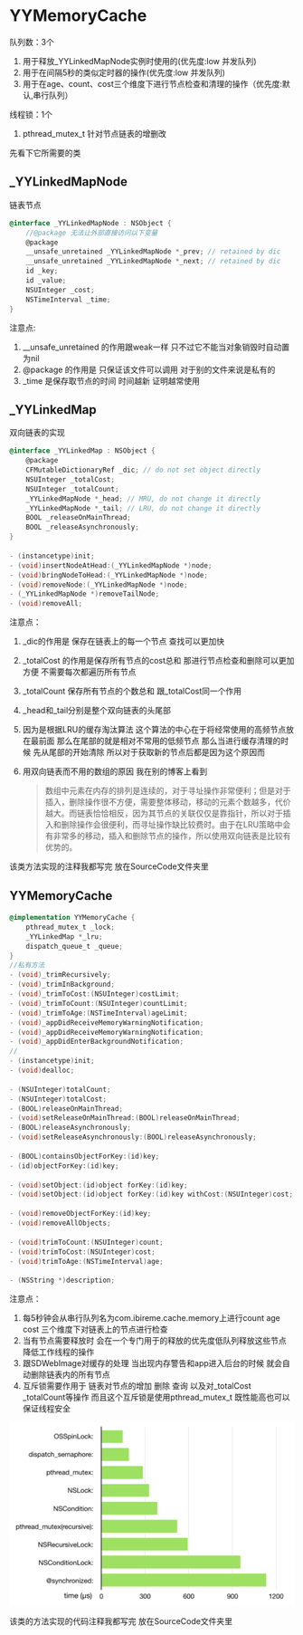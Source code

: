 # YYMemoryCache

 队列数：3个

1. 用于释放_YYLinkedMapNode实例时使用的(优先度:low 并发队列)
2. 用于在间隔5秒的类似定时器的操作(优先度:low 并发队列)
3. 用于在age、count、cost三个维度下进行节点检查和清理的操作（优先度:默认,串行队列）

线程锁：1个

1. pthread_mutex_t 针对节点链表的增删改

先看下它所需要的类

## _YYLinkedMapNode

链表节点

```objective-c
@interface _YYLinkedMapNode : NSObject {
    //@package 无法让外部直接访问以下变量
    @package
    __unsafe_unretained _YYLinkedMapNode *_prev; // retained by dic
    __unsafe_unretained _YYLinkedMapNode *_next; // retained by dic
    id _key;
    id _value;
    NSUInteger _cost;
    NSTimeInterval _time;
}
```

注意点:

1. __unsafe_unretained 的作用跟weak一样 只不过它不能当对象销毁时自动置为nil
2. @package 的作用是 只保证该文件可以调用 对于别的文件来说是私有的
3. _time 是保存取节点的时间 时间越新 证明越常使用

## _YYLinkedMap

双向链表的实现

```objective-c
@interface _YYLinkedMap : NSObject {
    @package
    CFMutableDictionaryRef _dic; // do not set object directly
    NSUInteger _totalCost;
    NSUInteger _totalCount;
    _YYLinkedMapNode *_head; // MRU, do not change it directly
    _YYLinkedMapNode *_tail; // LRU, do not change it directly
    BOOL _releaseOnMainThread;
    BOOL _releaseAsynchronously;
}

- (instancetype)init;
- (void)insertNodeAtHead:(_YYLinkedMapNode *)node;
- (void)bringNodeToHead:(_YYLinkedMapNode *)node;
- (void)removeNode:(_YYLinkedMapNode *)node;
- (_YYLinkedMapNode *)removeTailNode;
- (void)removeAll;
```

注意点：

1. _dic的作用是 保存在链表上的每一个节点 查找可以更加快

2. _totalCost 的作用是保存所有节点的cost总和 那进行节点检查和删除可以更加方便 不需要每次都遍历所有节点

3. _totalCount 保存所有节点的个数总和 跟\_totalCost同一个作用

4. \_head和\_tail分别是整个双向链表的头尾部

5. 因为是根据LRU的缓存淘汰算法 这个算法的中心在于将经常使用的高频节点放在最前面 那么在尾部的就是相对不常用的低频节点 那么当进行缓存清理的时候 先从尾部的开始清除 所以对于获取新的节点后都是因为这个原因而

6. 用双向链表而不用的数组的原因 我在别的博客上看到

   > 数组中元素在内存的排列是连续的，对于寻址操作非常便利；但是对于插入，删除操作很不方便，需要整体移动，移动的元素个数越多，代价越大。而链表恰恰相反，因为其节点的关联仅仅是靠指针，所以对于插入和删除操作会很便利，而寻址操作缺比较费时。由于在LRU策略中会有非常多的移动，插入和删除节点的操作，所以使用双向链表是比较有优势的。

  该类方法实现的注释我都写完 放在SourceCode文件夹里

## YYMemoryCache

```objective-c
@implementation YYMemoryCache {
    pthread_mutex_t _lock;
    _YYLinkedMap *_lru;
    dispatch_queue_t _queue;
}
//私有方法
- (void)_trimRecursively;
- (void)_trimInBackground;
- (void)_trimToCost:(NSUInteger)costLimit;
- (void)_trimToCount:(NSUInteger)countLimit;
- (void)_trimToAge:(NSTimeInterval)ageLimit;
- (void)_appDidReceiveMemoryWarningNotification;
- (void)_appDidReceiveMemoryWarningNotification;
- (void)_appDidEnterBackgroundNotification;
//
- (instancetype)init;
- (void)dealloc;

- (NSUInteger)totalCount;
- (NSUInteger)totalCost;
- (BOOL)releaseOnMainThread;
- (void)setReleaseOnMainThread:(BOOL)releaseOnMainThread;
- (BOOL)releaseAsynchronously;
- (void)setReleaseAsynchronously:(BOOL)releaseAsynchronously;

- (BOOL)containsObjectForKey:(id)key;
- (id)objectForKey:(id)key;

- (void)setObject:(id)object forKey:(id)key;
- (void)setObject:(id)object forKey:(id)key withCost:(NSUInteger)cost;

- (void)removeObjectForKey:(id)key;
- (void)removeAllObjects;

- (void)trimToCount:(NSUInteger)count;
- (void)trimToCost:(NSUInteger)cost;
- (void)trimToAge:(NSTimeInterval)age;

- (NSString *)description;
```

注意点：

1. 每5秒钟会从串行队列名为com.ibireme.cache.memory上进行count age cost 三个维度下对链表上的节点进行检查
2. 当有节点需要释放时 会在一个专门用于的释放的优先度低队列释放这些节点 降低工作线程的操作
3. 跟SDWebImage对缓存的处理 当出现内存警告和app进入后台的时候 就会自动删除链表内的所有节点
4. 互斥锁需要作用于 链表对节点的增加 删除 查询 以及对_totalCost _totalCount等操作 而且这个互斥锁是使用pthread_mutex_t 既性能高也可以保证线程安全 

![lock_benchmark](../Pics/lock_benchmark.png)

该类的方法实现的代码注释我都写完 放在SourceCode文件夹里
